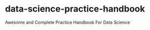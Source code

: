 
<!--toc-->

# data-science-practice-handbook

Awesome and Complete Practice Handbook For Data Science
